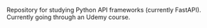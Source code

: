 Repository for studying Python API frameworks (currently FastAPI). Currently going through an Udemy course.